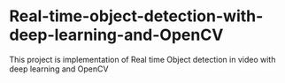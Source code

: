 # Real-time-object-detection-with-deep-learning-and-OpenCV
This project is implementation of Real time Object detection in video with deep learning and OpenCV

